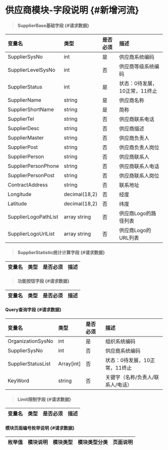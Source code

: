 # 供应商模块-字段说明 {#新增河流}

> #### SupplierBase基础字段 {#请求数据}

| 变量名 | 类型 | 是否必须 | 描述 |
| :--- | :--- | :--- | :--- |
| SupplierSysNo | int | 是 | 供应商系统编码 |
| SupplierLevelSysNo | int | 否 | 供应商等级系统编码 |
| SupplierStatus | int | 是 | 状态：0待发展，10正常，11终止 |
| SupplierName | string | 是 | 供应商名称 |
| SupplierShortName | string | 是 | 简称 |
| SupplierTel | string | 否 | 供应商联系电话 |
| SupplierDesc | string | 否 | 供应商描述 |
| SupplierMaster | string | 否 | 供应商负责人 |
| SupplierPost | string | 否 | 供应商负责人岗位 |
| SupplierPerson | string | 否 | 供应商联系人 |
| SupplierPersonPhone | string | 否 | 供应商联系人电话 |
| SupplierPersonPost | string | 否 | 供应商联系人岗位 |
| ContractAddress | string | 否 | 联系地址 |
| Longitude | decimal\(18,2\) | 否 | 经度 |
| Latitude | decimal\(18,2\) | 否 | 纬度 |
| SupplierLogoPathList | array string | 否 | 供应商Logo的路径列表 |
| SupplierLogoUrlList | array string | 否 | 供应商Logo的URL列表 |

> #### SupplierStatistic统计计算字段 {#请求数据}

| 变量名 | 类型 | 是否必须 | 描述 |
| :--- | :--- | :--- | :--- |


> #### 功能按钮字段 {#请求数据}

| 变量名 | 类型 | 是否必须 | 描述 |
| :--- | :--- | :--- | :--- |


#### Query查询字段 {#请求数据}

| 变量名 | 类型 | 是否必须 | 描述 |
| :--- | :--- | :--- | :--- |
| OrganizationSysNo | int | 是 | 组织系统编码 |
| SupplierSysNo | int | 否 | 供应商系统编码 |
| SupplierStatusList | Array\[int\] | 否 | 状态：0待发展，10正常，11终止 |
| KeyWord | string | 否 | 关键字（名称/负责人/联系人/电话） |

> #### Limit限制字段 {#请求数据}

| 变量名 | 类型 | 是否必须 | 描述 |
| :--- | :--- | :--- | :--- |


#### 模块页面编号枚举说明 {#请求数据}

| 枚举值 | 模块说明 | 模块类型 | 模块类型分类 | 页面说明 |
| :--- | :--- | :--- | :--- | :--- |





